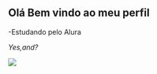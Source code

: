 ## Olá Bem vindo ao meu perfil

-Estudando pelo Alura

*Yes,and?*

![](https://media1.tenor.com/m/dlJSiLUJNmsAAAAC/math-calculate.gif)
